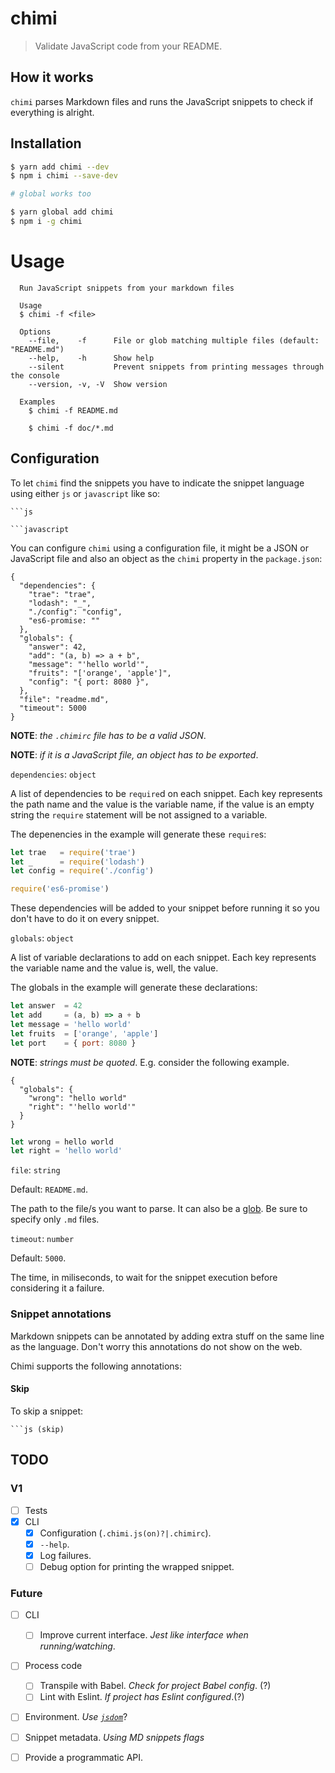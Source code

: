 # chimi

> Validate JavaScript code from your README.

## How it works

`chimi` parses Markdown files and runs the JavaScript snippets to check if everything is alright.

## Installation

```bash
$ yarn add chimi --dev
$ npm i chimi --save-dev

# global works too

$ yarn global add chimi
$ npm i -g chimi
```

# Usage

```
  Run JavaScript snippets from your markdown files

  Usage
  $ chimi -f <file>

  Options
    --file,    -f      File or glob matching multiple files (default: "README.md")
    --help,    -h      Show help
    --silent           Prevent snippets from printing messages through the console
    --version, -v, -V  Show version

  Examples
    $ chimi -f README.md

    $ chimi -f doc/*.md
```

## Configuration

To let `chimi` find the snippets you have to indicate the snippet language using either `js` or `javascript` like so:

```
```js
```

```
```javascript
```

You can configure `chimi` using a configuration file, it might be a JSON or JavaScript file and also an object as the `chimi` property in the `package.json`:

```
{
  "dependencies": {
    "trae": "trae",
    "lodash": "_",
    "./config": "config",
    "es6-promise: ""
  },
  "globals": {
    "answer": 42,
    "add": "(a, b) => a + b",
    "message": "'hello world'",
    "fruits": "['orange', 'apple']",
    "config": "{ port: 8080 }",
  },
  "file": "readme.md",
  "timeout": 5000
}
```
**NOTE**: _the `.chimirc` file has to be a valid JSON_.

**NOTE**: _if it is a JavaScript file, an object has to be exported_.

`dependencies`: `object`

A list of dependencies to be `require`d on each snippet. Each key represents the path name and the value is the variable name, if the value is an empty string the `require` statement will be not assigned to a variable.

The depenencies in the example will generate these `require`s:
```js
let trae   = require('trae')
let _      = require('lodash')
let config = require('./config')

require('es6-promise')
```

These dependencies will be added to your snippet before running it so you don't have to do it on every snippet.

`globals`: `object`

A list of variable declarations to add on each snippet. Each key represents the variable name and the value is, well, the value.

The globals in the example will generate these declarations:
```js
let answer  = 42
let add     = (a, b) => a + b
let message = 'hello world'
let fruits  = ['orange', 'apple']
let port    = { port: 8080 }
```

**NOTE**: _strings must be quoted_. E.g. consider the following example.

```
{
  "globals": {
    "wrong": "hello world"
    "right": "'hello world'"
  }
}
```

```js
let wrong = hello world
let right = 'hello world'
```

`file`: `string`

Default: `README.md`.

The path to the file/s you want to parse. It can also be a [glob](https://github.com/isaacs/node-glob#glob-primer). Be sure to specify only `.md` files.

`timeout`: `number`

Default: `5000`.

The time, in miliseconds, to wait for the snippet execution before considering it a failure.

### Snippet annotations

Markdown snippets can be annotated by adding extra stuff on the same line as the language. Don't worry this annotations do not show on the web.

Chimi supports the following annotations:

#### Skip

To skip a snippet:

```
```js (skip)
```

## TODO

### V1
- [ ] Tests
- [x] CLI
  - [x] Configuration (`.chimi.js(on)?|.chimirc`).
  - [x] `--help`.
  - [x] Log failures.
  - [ ] Debug option for printing the wrapped snippet.

### Future

- [ ] CLI
  - [ ] Improve current interface. _Jest like interface when running/watching_.
- [ ] Process code
  - [ ] Transpile with Babel. _Check for project Babel config_. (?)
  - [ ] Lint with Eslint. _If project has Eslint configured_.(?)
- [ ] Environment. _Use [`jsdom`](https://github.com/tmpvar/jsdom)_?
- [ ] Snippet metadata. _Using MD snippets flags_
- [ ] Provide a programmatic API.

